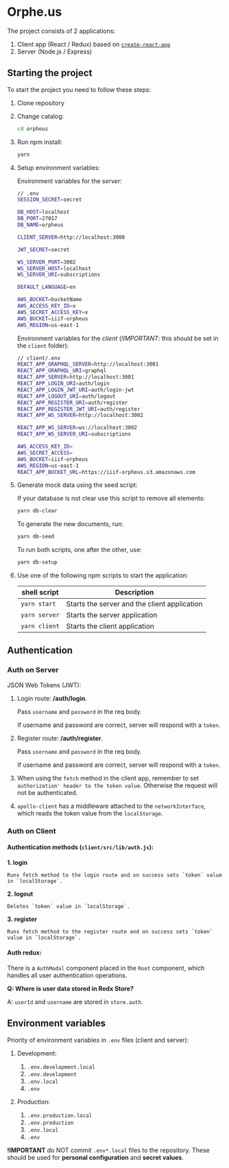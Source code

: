 # Orphe.us

The project consists of 2 applications:
1.	Client app (React / Redux) based on [`create-react-app`](https://github.com/facebookincubator/create-react-app)
2.	Server (Node.js / Express)

## Starting the project

To start the project you need to follow these steps:
1.	Clone repository

2.	Change catalog:

	```sh
	cd orpheus
	```

3.	Run npm install:

	```sh
	yarn
	```

4.	Setup environment variables:

	Environment variables for the *server*:
	```sh
	// .env
	SESSION_SECRET=secret

	DB_HOST=localhost
	DB_PORT=27017
	DB_NAME=orpheus

	CLIENT_SERVER=http://localhost:3000

	JWT_SECRET=secret

	WS_SERVER_PORT=3002
	WS_SERVER_HOST=localhost
	WS_SERVER_URI=subscriptions

	DEFAULT_LANGUAGE=en

	AWS_BUCKET=bucketName
	AWS_ACCESS_KEY_ID=x
	AWS_SECRET_ACCESS_KEY=x
	AWS_BUCKET=iiif-orpheus
	AWS_REGION=us-east-1
	```

	Environment variables for the *client* (*!IMPORTANT*: this should be set in the `client` folder):
	```sh
	// client/.env
	REACT_APP_GRAPHQL_SERVER=http://localhost:3001
	REACT_APP_GRAPHQL_URI=graphql
	REACT_APP_SERVER=http://localhost:3001
	REACT_APP_LOGIN_URI=auth/login
	REACT_APP_LOGIN_JWT_URI=auth/login-jwt
	REACT_APP_LOGOUT_URI=auth/logout
	REACT_APP_REGISTER_URI=auth/register
	REACT_APP_REGISTER_JWT_URI=auth/register
	REACT_APP_WS_SERVER=http://localhost:3002

	REACT_APP_WS_SERVER=ws://localhost:3002
	REACT_APP_WS_SERVER_URI=subscriptions

	AWS_ACCESS_KEY_ID=
    AWS_SECRET_ACCESS=
    AWS_BUCKET=iiif-orpheus
    AWS_REGION=us-east-1
    REACT_APP_BUCKET_URL=https://iiif-orpheus.s3.amazonaws.com
	```

5.	Generate mock data using the seed script:

	If your database is not clear use this script to remove all elements:
	```sh
	yarn db-clear
	```

	To generate the new documents, run:
	```sh
	yarn db-seed
	```

	To run both scripts, one after the other, use:
	```sh
	yarn db-setup
	```


6.	Use one of the following npm scripts to start the application:

	| shell script | Description |
	| ------ | ------ |
	| `yarn start` | Starts the server and the client application |
	| `yarn server` | Starts the server application |
	| `yarn client` | Starts the client application|

## Authentication

### Auth on Server

JSON Web Tokens (JWT):

1. Login route: **/auth/login**.

	Pass `username` and `password` in the req body.

	If username and password are correct, server will respond with a `token`.


2. Register route: **/auth/register**.

	Pass `username` and `password` in the req body.

	If username and password are correct, server will respond with a `token`.

3. When using the `fetch` method in the client app, remember to set `authorization' header to the token value`. Otherwise the request will not be authenticated.

4. `apollo-client` has a middleware attached to the `networkInterface`, which reads the token value from the `localStorage`.

### Auth on Client

#### Authentication methods (`client/src/lib/auth.js`):

**1. login**

	Runs fetch method to the login route and on success sets `token` value in `localStorage`.

**2. logout**

	Deletes `token` value in `localStorage`.

**3. register**

	Runs fetch method to the register route and on success sets `token` value in `localStorage`.

#### Auth redux:

There is a `AuthModal` component placed in the `Root` component, which handles all user authentication operations.

**Q: Where is user data stored in Redx Store?**

A: `userId` and `username` are stored in `store.auth`. 


## Environment variables

Priority of environment variables in `.env` files (client and server):

1.	Development:

	1.	`.env.development.local`
	2.	`.env.development`
	3.	`.env.local`
	4.	`.env`

2.	Production:

	1.	`.env.production.local`
	2.	`.env.production`
	3.	`.env.local`
	4.	`.env`

**!IMPORTANT** do NOT commit `.env*.local` files to the repository. These should be used for __personal configuration__ and __secret values__.
